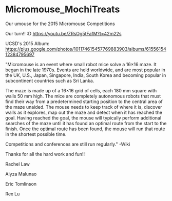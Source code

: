 # Micromouse_MochiTreats
Our umouse for the 2015 Micromouse Competitions

Our turn!! :D https://youtu.be/ZRsOg5tFafM?t=42m22s

UCSD's 2015 Album: https://plus.google.com/photos/101174615457769883903/albums/6155615412384795697


"Micromouse is an event where small robot mice solve a 16×16 maze. It began in the late 1970s. Events are held worldwide, and are most popular in the UK, U.S., Japan, Singapore, India, South Korea and becoming popular in subcontinent countries such as Sri Lanka.


The maze is made up of a 16×16 grid of cells, each 180 mm square with walls 50 mm high. The mice are completely autonomous robots that must find their way from a predetermined starting position to the central area of the maze unaided. The mouse needs to keep track of where it is, discover walls as it explores, map out the maze and detect when it has reached the goal. Having reached the goal, the mouse will typically perform additional searches of the maze until it has found an optimal route from the start to the finish. Once the optimal route has been found, the mouse will run that route in the shortest possible time.


Competitions and conferences are still run regularly."
-Wiki



Thanks for all the hard work and fun!!

Rachel Law

Alyza Malunao

Eric Tomlinson

Rex Lu
